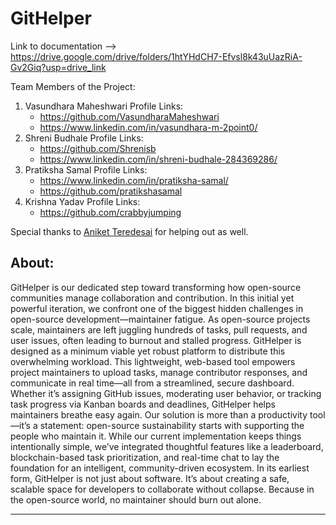 # GitHelper
Link to documentation --> https://drive.google.com/drive/folders/1htYHdCH7-Efvsl8k43uUazRiA-Gv2Giq?usp=drive_link

Team Members of the Project:
1. Vasundhara Maheshwari
   Profile Links:
   - https://github.com/VasundharaMaheshwari
   - https://www.linkedin.com/in/vasundhara-m-2point0/
2. Shreni Budhale
   Profile Links:
   - https://github.com/Shrenisb
   - https://www.linkedin.com/in/shreni-budhale-284369286/  
3. Pratiksha Samal
   Profile Links:
   - https://www.linkedin.com/in/pratiksha-samal/
   - https://github.com/pratikshasamal
4. Krishna Yadav
   Profile Links:
   - https://github.com/crabbyjumping

Special thanks to [Aniket Teredesai](https://github.com/icy-comet) for helping out as well.

About:
-----------------------------------------------------------------------------------------------------------------
GitHelper is our dedicated step toward transforming how open-source communities manage collaboration and contribution. In this initial yet powerful iteration, we confront one of the biggest hidden challenges in open-source development—maintainer fatigue.
As open-source projects scale, maintainers are left juggling hundreds of tasks, pull requests, and user issues, often leading to burnout and stalled progress. GitHelper is designed as a minimum viable yet robust platform to distribute this overwhelming workload.
This lightweight, web-based tool empowers project maintainers to upload tasks, manage contributor responses, and communicate in real time—all from a streamlined, secure dashboard. Whether it’s assigning GitHub issues, moderating user behavior, or tracking task progress via Kanban boards and deadlines, GitHelper helps maintainers breathe easy again.
Our solution is more than a productivity tool—it’s a statement: open-source sustainability starts with supporting the people who maintain it. While our current implementation keeps things intentionally simple, we’ve integrated thoughtful features like a leaderboard, blockchain-based task prioritization, and real-time chat to lay the foundation for an intelligent, community-driven ecosystem.
In its earliest form, GitHelper is not just about software. It’s about creating a safe, scalable space for developers to collaborate without collapse. Because in the open-source world, no maintainer should burn out alone.

------
